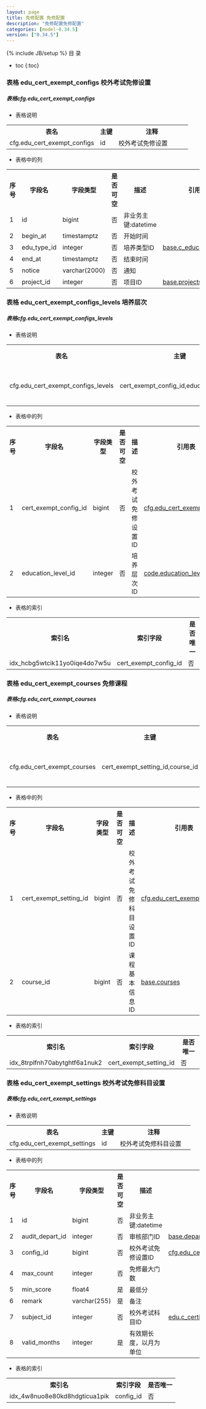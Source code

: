```yaml
---
layout: page
title: 免修配置 免修配置
description: "免修配置免修配置"
categories: [model-0.34.5]
version: ["0.34.5"]
---
```

{% include JB/setup %}
 目  录

* toc
{:toc}



### 表格 edu_cert_exempt_configs 校外考试免修设置
<div class="card card-info">
  <div class="card-header"><h5 id="table_cfg.edu_cert_exempt_configs">表格cfg.edu_cert_exempt_configs</h5></div>
  <div class="card-body">
<ul>
  <li>表格说明</li>
</ul>

<table class="table table-bordered table-striped table-condensed ">
<tr><th class="info_header">表名</th><th class="info_header">主键</th><th class="info_header" style="width:40%">注释</th>  </tr>
<tr><td>cfg.edu_cert_exempt_configs</td><td>id</td><td>校外考试免修设置</td>  </tr>
</table>
<ul>
  <li>表格中的列</li>
</ul>
<table class="table table-bordered table-striped table-condensed">
<tr><th class="info_header text-center">序号</th><th class="info_header">字段名</th><th class="info_header">字段类型</th><th class="info_header text-center">是否可空</th><th class="info_header">描述</th><th class="info_header">引用表</th>  </tr>
<tr><td class="text-center">1</td><td>id</td><td>bigint</td><td class="text-center">否</td><td>非业务主键:datetime</td><td></td>  </tr>
<tr><td class="text-center">2</td><td>begin_at</td><td>timestamptz</td><td class="text-center">否</td><td>开始时间</td><td></td>  </tr>
<tr><td class="text-center">3</td><td>edu_type_id</td><td>integer</td><td class="text-center">否</td><td>培养类型ID</td><td>            <a href="/model/base/edu/misc.html#表格-c_education_types-培养类型">base.c_education_types</a>
</td>  </tr>
<tr><td class="text-center">4</td><td>end_at</td><td>timestamptz</td><td class="text-center">否</td><td>结束时间</td><td></td>  </tr>
<tr><td class="text-center">5</td><td>notice</td><td>varchar(2000)</td><td class="text-center">否</td><td>通知</td><td></td>  </tr>
<tr><td class="text-center">6</td><td>project_id</td><td>integer</td><td class="text-center">否</td><td>项目ID</td><td>            <a href="/model/base/common/misc.html#表格-projects-项目">base.projects</a>
</td>  </tr>
</table>


  </div>
</div>

### 表格 edu_cert_exempt_configs_levels 培养层次
<div class="card card-info">
  <div class="card-header"><h5 id="table_cfg.edu_cert_exempt_configs_levels">表格cfg.edu_cert_exempt_configs_levels</h5></div>
  <div class="card-body">
<ul>
  <li>表格说明</li>
</ul>

<table class="table table-bordered table-striped table-condensed ">
<tr><th class="info_header">表名</th><th class="info_header">主键</th><th class="info_header" style="width:40%">注释</th>  </tr>
<tr><td>cfg.edu_cert_exempt_configs_levels</td><td>cert_exempt_config_id,education_level_id</td><td>培养层次</td>  </tr>
</table>
<ul>
  <li>表格中的列</li>
</ul>
<table class="table table-bordered table-striped table-condensed">
<tr><th class="info_header text-center">序号</th><th class="info_header">字段名</th><th class="info_header">字段类型</th><th class="info_header text-center">是否可空</th><th class="info_header">描述</th><th class="info_header">引用表</th>  </tr>
<tr><td class="text-center">1</td><td>cert_exempt_config_id</td><td>bigint</td><td class="text-center">否</td><td>校外考试免修设置ID</td><td>            <a href="/model/cfg/exempt.config/all.html#表格-edu_cert_exempt_configs-校外考试免修设置">cfg.edu_cert_exempt_configs</a>
</td>  </tr>
<tr><td class="text-center">2</td><td>education_level_id</td><td>integer</td><td class="text-center">否</td><td>培养层次ID</td><td>            <a href="/model/code/edu/all.html#表格-education_levels-培养层次">code.education_levels</a>
</td>  </tr>
</table>


<ul>
  <li>表格的索引</li>
</ul>
<table class="table table-bordered table-striped table-condensed">
  <tr>
<th class="info_header">索引名</th><th class="info_header">索引字段</th><th class="info_header">是否唯一</th>  </tr>
<tr><td>idx_hcbg5wtcik11yo0iqe4do7w5u</td><td>cert_exempt_config_id</td><td>否</td>  </tr>
</table>
  </div>
</div>

### 表格 edu_cert_exempt_courses 免修课程
<div class="card card-info">
  <div class="card-header"><h5 id="table_cfg.edu_cert_exempt_courses">表格cfg.edu_cert_exempt_courses</h5></div>
  <div class="card-body">
<ul>
  <li>表格说明</li>
</ul>

<table class="table table-bordered table-striped table-condensed ">
<tr><th class="info_header">表名</th><th class="info_header">主键</th><th class="info_header" style="width:40%">注释</th>  </tr>
<tr><td>cfg.edu_cert_exempt_courses</td><td>cert_exempt_setting_id,course_id</td><td>免修课程</td>  </tr>
</table>
<ul>
  <li>表格中的列</li>
</ul>
<table class="table table-bordered table-striped table-condensed">
<tr><th class="info_header text-center">序号</th><th class="info_header">字段名</th><th class="info_header">字段类型</th><th class="info_header text-center">是否可空</th><th class="info_header">描述</th><th class="info_header">引用表</th>  </tr>
<tr><td class="text-center">1</td><td>cert_exempt_setting_id</td><td>bigint</td><td class="text-center">否</td><td>校外考试免修科目设置ID</td><td>            <a href="/model/cfg/exempt.config/all.html#表格-edu_cert_exempt_settings-校外考试免修科目设置">cfg.edu_cert_exempt_settings</a>
</td>  </tr>
<tr><td class="text-center">2</td><td>course_id</td><td>bigint</td><td class="text-center">否</td><td>课程基本信息ID</td><td>            <a href="/model/base/edu/core.html#表格-courses-课程基本信息">base.courses</a>
</td>  </tr>
</table>


<ul>
  <li>表格的索引</li>
</ul>
<table class="table table-bordered table-striped table-condensed">
  <tr>
<th class="info_header">索引名</th><th class="info_header">索引字段</th><th class="info_header">是否唯一</th>  </tr>
<tr><td>idx_8trplfnh70abytghtf6a1nuk2</td><td>cert_exempt_setting_id</td><td>否</td>  </tr>
</table>
  </div>
</div>

### 表格 edu_cert_exempt_settings 校外考试免修科目设置
<div class="card card-info">
  <div class="card-header"><h5 id="table_cfg.edu_cert_exempt_settings">表格cfg.edu_cert_exempt_settings</h5></div>
  <div class="card-body">
<ul>
  <li>表格说明</li>
</ul>

<table class="table table-bordered table-striped table-condensed ">
<tr><th class="info_header">表名</th><th class="info_header">主键</th><th class="info_header" style="width:40%">注释</th>  </tr>
<tr><td>cfg.edu_cert_exempt_settings</td><td>id</td><td>校外考试免修科目设置</td>  </tr>
</table>
<ul>
  <li>表格中的列</li>
</ul>
<table class="table table-bordered table-striped table-condensed">
<tr><th class="info_header text-center">序号</th><th class="info_header">字段名</th><th class="info_header">字段类型</th><th class="info_header text-center">是否可空</th><th class="info_header">描述</th><th class="info_header">引用表</th>  </tr>
<tr><td class="text-center">1</td><td>id</td><td>bigint</td><td class="text-center">否</td><td>非业务主键:datetime</td><td></td>  </tr>
<tr><td class="text-center">2</td><td>audit_depart_id</td><td>integer</td><td class="text-center">否</td><td>审核部门ID</td><td>            <a href="/model/base/common/user.html#表格-departments-部门组织机构信息">base.departments</a>
</td>  </tr>
<tr><td class="text-center">3</td><td>config_id</td><td>bigint</td><td class="text-center">否</td><td>校外考试免修设置ID</td><td>            <a href="/model/cfg/exempt.config/all.html#表格-edu_cert_exempt_configs-校外考试免修设置">cfg.edu_cert_exempt_configs</a>
</td>  </tr>
<tr><td class="text-center">4</td><td>max_count</td><td>integer</td><td class="text-center">否</td><td>免修最大门数</td><td></td>  </tr>
<tr><td class="text-center">5</td><td>min_score</td><td>float4</td><td class="text-center">是</td><td>最低分</td><td></td>  </tr>
<tr><td class="text-center">6</td><td>remark</td><td>varchar(255)</td><td class="text-center">是</td><td>备注</td><td></td>  </tr>
<tr><td class="text-center">7</td><td>subject_id</td><td>integer</td><td class="text-center">否</td><td>校外考试科目ID</td><td>            <a href="">edu.c_certificate_subjects</a>
</td>  </tr>
<tr><td class="text-center">8</td><td>valid_months</td><td>integer</td><td class="text-center">是</td><td>有效期长度，以月为单位</td><td></td>  </tr>
</table>


<ul>
  <li>表格的索引</li>
</ul>
<table class="table table-bordered table-striped table-condensed">
  <tr>
<th class="info_header">索引名</th><th class="info_header">索引字段</th><th class="info_header">是否唯一</th>  </tr>
<tr><td>idx_4w8nuo8e80kd8hdgticua1pik</td><td>config_id</td><td>否</td>  </tr>
</table>
  </div>
</div>
